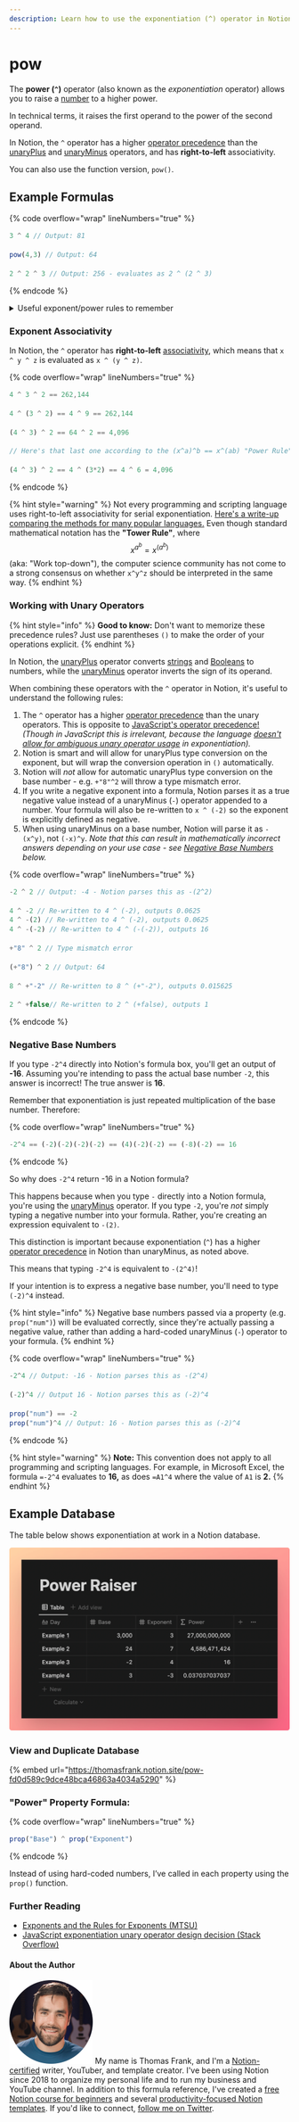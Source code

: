 ```yaml
---
description: Learn how to use the exponentiation (^) operator in Notion formulas.
---
```


# pow

The **power (`^`)** operator (also known as the _exponentiation_ operator) allows you to raise a [number](../../formula-basics/data-types/number.md) to a higher power.

In technical terms, it raises the first operand to the power of the second operand.

In Notion, the `^` operator has a higher [operator precedence](../../reference/operator-precedence-and-associativity.md) than the [unaryPlus](unaryplus.md) and [unaryMinus](unaryminus.md) operators, and has **right-to-left** associativity.

You can also use the function version, `pow()`.

## Example Formulas

{% code overflow="wrap" lineNumbers="true" %}
```jsx
3 ^ 4 // Output: 81

pow(4,3) // Output: 64

2 ^ 2 ^ 3 // Output: 256 - evaluates as 2 ^ (2 ^ 3)
```
{% endcode %}

<details>

<summary>Useful exponent/power rules to remember</summary>

* $$x^0 = 1$$
* $$(x^a)^b = x^{ab}$$
* $$x^{a^b} = x^{(a^b)}$$ _(not all languages respect this, but Notion does)_
* $$x^a * y^a = (xy)^a$$
* $$x^a / y^a = (x/y)^a$$
* $$x^a * x^b = x^{a+b}$$
* $$x^a / x^b = x^{a-b}$$

Learn more and see examples: [Rules of Exponents (Brilliant.org)](https://brilliant.org/wiki/exponential-functions-properties/)

</details>

### Exponent Associativity

In Notion, the `^` operator has **right-to-left** [associativity](../../reference/operator-precedence-and-associativity.md#operator-associativity), which means that `x ^ y ^ z` is evaluated as `x ^ (y ^ z)`.

{% code overflow="wrap" lineNumbers="true" %}
```javascript
4 ^ 3 ^ 2 == 262,144

4 ^ (3 ^ 2) == 4 ^ 9 == 262,144

(4 ^ 3) ^ 2 == 64 ^ 2 == 4,096

// Here's that last one according to the (x^a)^b == x^(ab) "Power Rule":

(4 ^ 3) ^ 2 == 4 ^ (3*2) == 4 ^ 6 = 4,096
```
{% endcode %}

{% hint style="warning" %}
Not every programming and scripting language uses right-to-left associativity for serial exponentiation. [Here's a write-up comparing the methods for many popular languages.](https://codeplea.com/exponentiation-associativity-options) Even though standard mathematical notation has the **"Tower Rule"**, where $$x^{a^b} = x^{(a^b)}$$(aka: "Work top-down"), the computer science community has not come to a strong consensus on whether `x^y^z` should be interpreted in the same way.
{% endhint %}

### Working with Unary Operators

{% hint style="info" %}
**Good to know:** Don't want to memorize these precedence rules? Just use parentheses `()` to make the order of your operations explicit.
{% endhint %}

In Notion, the [unaryPlus](unaryplus.md) operator converts [strings](../../formula-basics/data-types/string.md) and [Booleans](../../formula-basics/data-types/boolean-checkbox.md) to numbers, while the [unaryMinus](unaryminus.md) operator inverts the sign of its operand.

When combining these operators with the `^` operator in Notion, it's useful to understand the following rules:

1. The `^` operator has a higher [operator precedence](../../reference/operator-precedence-and-associativity.md) than the unary operators. This is opposite to [JavaScript's operator precedence!](https://developer.mozilla.org/en-US/docs/Web/JavaScript/Reference/Operators/Operator\_Precedence#table) _(Though in JavaScript this is irrelevant, because the language_ [_doesn't allow for ambiguous unary operator usage_](https://developer.mozilla.org/en-US/docs/Web/JavaScript/Reference/Operators/Exponentiation) _in exponentiation)._
2. Notion is smart and will allow for unaryPlus type conversion on the exponent, but will wrap the conversion operation in `()` automatically.
3. Notion will _not_ allow for automatic unaryPlus type conversion on the base number - e.g. `+"8"^2` will throw a type mismatch error.
4. If you write a negative exponent into a formula, Notion parses it as a true negative value instead of a unaryMinus (`-`) operator appended to a number. Your formula will also be re-written to `x ^ (-2)` so the exponent is explicitly defined as negative.
5. &#x20;When using unaryMinus on a base number, Notion will parse it as `-(x^y)`, not `(-x)^y`. _Note that this can result in mathematically incorrect answers depending on your use case - see_ [_Negative Base Numbers_](pow.md#negative-base-numbers) _below._

{% code overflow="wrap" lineNumbers="true" %}
```javascript
-2 ^ 2 // Output: -4 - Notion parses this as -(2^2)

4 ^ -2 // Re-written to 4 ^ (-2), outputs 0.0625
4 ^ -(2) // Re-written to 4 ^ (-2), outputs 0.0625
4 ^ -(-2) // Re-written to 4 ^ (-(-2)), outputs 16

+"8" ^ 2 // Type mismatch error

(+"8") ^ 2 // Output: 64

8 ^ +"-2" // Re-written to 8 ^ (+"-2"), outputs 0.015625

2 ^ +false// Re-written to 2 ^ (+false), outputs 1
```
{% endcode %}

### Negative Base Numbers

If you type `-2^4` directly into Notion's formula box, you'll get an output of **-16**. Assuming you're intending to pass the actual base number `-2`, this answer is incorrect! The true answer is **16**.

Remember that exponentiation is just repeated multiplication of the base number. Therefore:

{% code overflow="wrap" lineNumbers="true" %}
```javascript
-2^4 == (-2)(-2)(-2)(-2) == (4)(-2)(-2) == (-8)(-2) == 16
```
{% endcode %}

So why does `-2^4` return -16 in a Notion formula?

This happens because when you type `-` directly into a Notion formula, you're using the [unaryMinus](unaryminus.md) operator. If you type `-2`, you're _not_ simply typing a negative number into your formula. Rather, you're creating an expression equivalent to `-(2)`.

This distinction is important because exponentiation (`^`) has a higher [operator precedence](../../reference/operator-precedence-and-associativity.md) in Notion than unaryMinus, as noted above.

This means that typing `-2^4` is equivalent to `-(2^4)`!

If your intention is to express a negative base number, you'll need to type `(-2)^4` instead.

{% hint style="info" %}
Negative base numbers passed via a property (e.g. `prop("num")`) will be evaluated correctly, since they're actually passing a negative value, rather than adding a hard-coded unaryMinus (`-`) operator to your formula.
{% endhint %}

{% code overflow="wrap" lineNumbers="true" %}
```javascript
-2^4 // Output: -16 - Notion parses this as -(2^4)

(-2)^4 // Output 16 - Notion parses this as (-2)^4

prop("num") == -2
prop("num")^4 // Output: 16 - Notion parses this as (-2)^4
```
{% endcode %}

{% hint style="warning" %}
**Note:** This convention does not apply to all programming and scripting languages. For example, in Microsoft Excel, the formula `=-2^4` evaluates to **16,** as does `=A1^4` where the value of `A1` is **2.**
{% endhint %}

## Example Database

The table below shows exponentiation at work in a Notion database.

![](<../../.gitbook/assets/Power Raiser.png>)

### View and Duplicate Database

{% embed url="https://thomasfrank.notion.site/pow-fd0d589c9dce48bca46863a4034a5290" %}

### "Power" Property Formula:

{% code overflow="wrap" lineNumbers="true" %}
```jsx
prop("Base") ^ prop("Exponent")
```
{% endcode %}

Instead of using hard-coded numbers, I’ve called in each property using the `prop()` function.

### Further Reading

* [Exponents and the Rules for Exponents (MTSU)](https://www.mtsu.edu/faculty/dotts/exponent-rules.php)
* [JavaScript exponentiation unary operator design decision (Stack Overflow)](https://stackoverflow.com/questions/47068812/javascript-exponentiation-unary-operator-design-decision)

#### About the Author

<img src="../../.gitbook/assets/Notion Fundamentals with Thomas Frank - Avatar 2021 compressed (1).png" alt="" data-size="line"> My name is Thomas Frank, and I'm a [Notion-certified](https://www.credly.com/badges/95fae13a-17bf-4b4a-a3d2-d58c8a3e6a2a/public\_url) writer, YouTuber, and template creator. I've been using Notion since 2018 to organize my personal life and to run my business and YouTube channel. In addition to this formula reference, I've created a [free Notion course for beginners](https://thomasjfrank.com/fundamentals/) and several [productivity-focused Notion templates](https://thomasjfrank.com/templates/). If you'd like to connect, [follow me on Twitter](https://twitter.com/TomFrankly).
